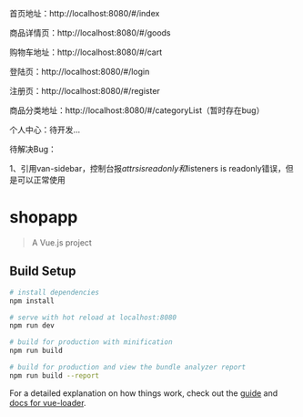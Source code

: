 首页地址：http://localhost:8080/#/index

商品详情页：http://localhost:8080/#/goods

购物车地址：http://localhost:8080/#/cart

登陆页：http://localhost:8080/#/login

注册页：http://localhost:8080/#/register

商品分类地址：http://localhost:8080/#/categoryList（暂时存在bug）

个人中心：待开发...

待解决Bug：

1、引用van-sidebar，控制台报$attrs is readonly和$listeners is readonly错误，但是可以正常使用

# shopapp

> A Vue.js project

## Build Setup

``` bash
# install dependencies
npm install

# serve with hot reload at localhost:8080
npm run dev

# build for production with minification
npm run build

# build for production and view the bundle analyzer report
npm run build --report
```

For a detailed explanation on how things work, check out the [guide](http://vuejs-templates.github.io/webpack/) and [docs for vue-loader](http://vuejs.github.io/vue-loader).
